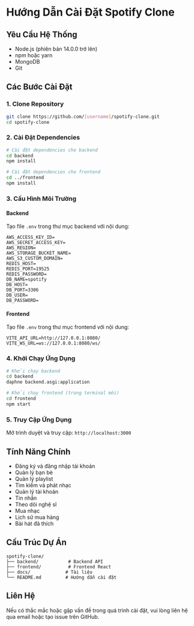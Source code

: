 # Hướng Dẫn Cài Đặt Spotify Clone

## Yêu Cầu Hệ Thống
- Node.js (phiên bản 14.0.0 trở lên)
- npm hoặc yarn
- MongoDB
- Git

## Các Bước Cài Đặt

### 1. Clone Repository
```bash
git clone https://github.com/[username]/spotify-clone.git
cd spotify-clone
```

### 2. Cài Đặt Dependencies
```bash
# Cài đặt dependencies cho backend
cd backend
npm install

# Cài đặt dependencies cho frontend
cd ../frontend
npm install
```

### 3. Cấu Hình Môi Trường
#### Backend
Tạo file `.env` trong thư mục backend với nội dung:
```
AWS_ACCESS_KEY_ID=
AWS_SECRET_ACCESS_KEY=
AWS_REGION=
AWS_STORAGE_BUCKET_NAME=
AWS_S3_CUSTOM_DOMAIN=
REDIS_HOST=
REDIS_PORT=19525
REDIS_PASSWORD=
DB_NAME=spotify
DB_HOST=
DB_PORT=3306
DB_USER=
DB_PASSWORD=
```

#### Frontend
Tạo file `.env` trong thư mục frontend với nội dung:
```
VITE_API_URL=http://127.0.0.1:8080/
VITE_WS_URL=ws://127.0.0.1:8080/ws/
```

### 4. Khởi Chạy Ứng Dụng
```bash
# Khởi chạy backend
cd backend
daphne backend.asgi:application

# Khởi chạy frontend (trong terminal mới)
cd frontend
npm start
```

### 5. Truy Cập Ứng Dụng
Mở trình duyệt và truy cập: `http://localhost:3000`

## Tính Năng Chính
- Đăng ký và đăng nhập tài khoản
- Quản lý bạn bè
- Quản lý playlist
- Tìm kiếm và phát nhạc
- Quản lý tài khoản
- Tin nhắn
- Theo dõi nghệ sĩ
- Mua nhạc
- Lịch sử mua hàng
- Bài hát đã thích

## Cấu Trúc Dự Án
```
spotify-clone/
├── backend/           # Backend API
├── frontend/          # Frontend React
├── docs/             # Tài liệu
└── README.md         # Hướng dẫn cài đặt
```

## Liên Hệ
Nếu có thắc mắc hoặc gặp vấn đề trong quá trình cài đặt, vui lòng liên hệ qua email hoặc tạo issue trên GitHub.
